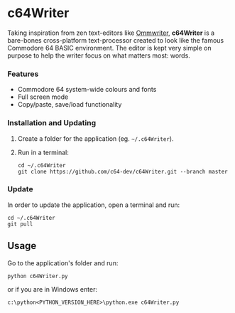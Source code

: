 # c64Writer
Taking inspiration from zen text-editors like [Ommwriter](https://ommwriter.com/), **c64Writer** is a bare-bones cross-platform text-processor  created to look like the famous Commodore 64 BASIC environment. 
The editor is kept very simple on purpose to help the writer focus on what matters most: words.

### Features
* Commodore 64 system-wide colours and fonts
* Full screen mode
* Copy/paste, save/load functionality

### Installation and Updating
1. Create a folder for the application (eg. `~/.c64Writer`).
2. Run in a terminal:

       cd ~/.c64Writer
       git clone https://github.com/c64-dev/c64Writer.git --branch master

### Update
In order to update the application, open a terminal and run:

    cd ~/.c64Writer
    git pull

## Usage
Go to the application's folder and run:

```
python c64Writer.py
```

or if you are in Windows enter:

```
c:\python<PYTHON_VERSION_HERE>\python.exe c64Writer.py
```
